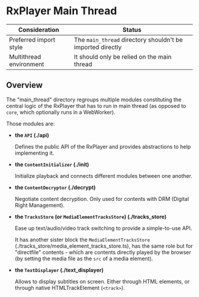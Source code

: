 # RxPlayer Main Thread

| Consideration           | Status                                                     |
| ----------------------- | ---------------------------------------------------------- |
| Preferred import style  | The `main_thread` directory shouldn't be imported directly |
| Multithread environment | It should only be relied on the main thread                |

## Overview

The "main_thread" directory regroups multiple modules constituting the central logic of
the RxPlayer that has to run in main thread (as opposed to `core`, which optionally runs
in a WebWorker).

Those modules are:

- **the `API` (./api)**

  Defines the public API of the RxPlayer and provides abstractions to help implementing
  it.

- **the `ContentInitializer` (./init)**

  Initialize playback and connects different modules between one another.

- **the `ContentDecryptor` (./decrypt)**

  Negotiate content decryption. Only used for contents with DRM (Digital Right
  Management).

- **the `TracksStore` (or `MediaElementTracksStore`) (./tracks_store)**

  Ease up text/audio/video track switching to provide a simple-to-use API.

  It has another sister block the `MediaElementTracksStore`
  (./tracks_store/media_element_tracks_store.ts), has the same role but for "directfile"
  contents - which are contents directly played by the browser (by setting the media file
  as the `src` of a media element).

- **the `TextDisplayer` (./text_displayer)**

  Allows to display subtitles on screen. Either through HTML elements, or through native
  HTMLTrackElement (`<track>`).
